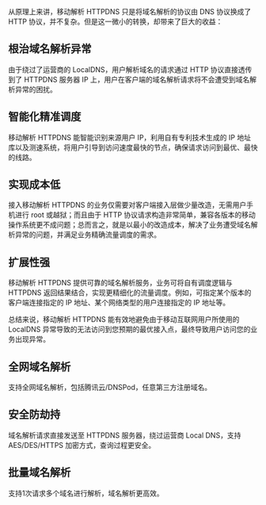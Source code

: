 从原理上来讲，移动解析 HTTPDNS 只是将域名解析的协议由 DNS 协议换成了 HTTP 协议，并不复杂。但是这一微小的转换，却带来了巨大的收益：
## 根治域名解析异常
由于绕过了运营商的 LocalDNS，用户解析域名的请求通过 HTTP 协议直接透传到了 HTTPDNS 服务器 IP 上，用户在客户端的域名解析请求将不会遭受到域名解析异常的困扰。

## 智能化精准调度
移动解析 HTTPDNS 能智能识别来源用户 IP，利用自有专利技术生成的 IP 地址库以及测速系统，将用户引导到访问速度最快的节点，确保请求访问到最优、最快的线路。

## 实现成本低
接入移动解析 HTTPDNS 的业务仅需要对客户端接入层做少量改造，无需用户手机进行 root 或越狱；而且由于 HTTP 协议请求构造非常简单，兼容各版本的移动操作系统更不成问题；总而言之，就是以最小的改造成本，解决了业务遭受域名解析异常的问题，并满足业务精确流量调度的需求。

## 扩展性强
移动解析 HTTPDNS 提供可靠的域名解析服务，业务可将自有调度逻辑与 HTTPDNS 返回结果结合，实现更精细化的流量调度。例如，可指定某个版本的客户端连接指定的 IP 地址、某个网络类型的用户连接指定的 IP 地址等。

总结来说，移动解析 HTTPDNS 能有效地避免由于移动互联网用户所使用的 LocalDNS 异常导致的无法访问到您预期的最优接入点，最终导致用户访问您的业务出现异常。

## 全网域名解析
支持全网域名解析，包括腾讯云/DNSPod，任意第三方注册域名。

## 安全防劫持
域名解析请求直接发送至 HTTPDNS 服务器，绕过运营商 Local DNS，支持AES/DES/HTTPS 加密方式，查询过程更安全。

## 批量域名解析
支持1次请求多个域名进行解析，域名解析更高效。



